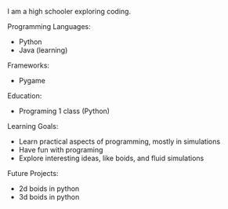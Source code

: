 I am a high schooler exploring coding.

Programming Languages:
- Python
- Java (learning)

Frameworks:
- Pygame

Education:
- Programing 1 class (Python)

Learning Goals:
- Learn practical aspects of programming, mostly in simulations
- Have fun with programing
- Explore interesting ideas, like boids, and fluid simulations

Future Projects:
- 2d boids in python
- 3d boids in python
